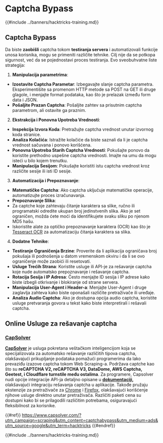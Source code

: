 # Captcha Bypass

{{#include ../banners/hacktricks-training.md}}

## Captcha Bypass

Da biste **zaobišli** captcha tokom **testiranja servera** i automatizovali funkcije unosa korisnika, mogu se primeniti različite tehnike. Cilj nije da se potkopa sigurnost, već da se pojednostavi proces testiranja. Evo sveobuhvatne liste strategija:

1. **Manipulacija parametrima**:
- **Izostavite Captcha Parametar**: Izbegavajte slanje captcha parametra. Eksperimentišite sa promenom HTTP metode sa POST na GET ili druge glagole, i menjajte format podataka, kao što je prelazak između form data i JSON.
- **Pošaljite Prazan Captcha**: Pošaljite zahtev sa prisutnim captcha parametrom, ali ostavite ga praznim.
2. **Ekstrakcija i Ponovna Upotreba Vrednosti**:
- **Inspekcija Izvora Koda**: Pretražujte captcha vrednost unutar izvornog koda stranice.
- **Analiza Kolačića**: Istražite kolačiće da biste saznali da li je captcha vrednost sačuvana i ponovo korišćena.
- **Ponovna Upotreba Starih Captcha Vrednosti**: Pokušajte ponovo da koristite prethodno uspešne captcha vrednosti. Imajte na umu da mogu isteći u bilo kojem trenutku.
- **Manipulacija Sesijom**: Pokušajte koristiti istu captcha vrednost kroz različite sesije ili isti ID sesije.
3. **Automatizacija i Prepoznavanje**:
- **Matematičke Captcha**: Ako captcha uključuje matematičke operacije, automatizujte proces izračunavanja.
- **Prepoznavanje Slika**:
- Za captche koje zahtevaju čitanje karaktera sa slike, ručno ili programatski odredite ukupan broj jedinstvenih slika. Ako je set ograničen, možda ćete moći da identifikujete svaku sliku po njenom MD5 hašu.
- Iskoristite alate za optičko prepoznavanje karaktera (OCR) kao što je [Tesseract OCR](https://github.com/tesseract-ocr/tesseract) za automatizaciju čitanja karaktera sa slika.
4. **Dodatne Tehnike**:
- **Testiranje Ograničenja Brzine**: Proverite da li aplikacija ograničava broj pokušaja ili podnošenja u datom vremenskom okviru i da li se ovo ograničenje može zaobići ili resetovati.
- **Usluge Trećih Strana**: Koristite usluge ili API-je za rešavanje captcha koje nude automatsko prepoznavanje i rešavanje captcha.
- **Rotacija Sesija i IP Adresa**: Često menjajte ID sesija i IP adrese kako biste izbegli otkrivanje i blokiranje od strane servera.
- **Manipulacija User-Agent i Header-a**: Menjajte User-Agent i druge zaglavlja zahteva kako biste oponašali različite pretraživače ili uređaje.
- **Analiza Audio Captcha**: Ako je dostupna opcija audio captcha, koristite usluge pretvaranja govora u tekst kako biste interpretirali i rešavali captcha.

## Online Usluge za rešavanje captcha

### [CapSolver](https://www.capsolver.com/?utm_source=google&utm_medium=ads&utm_campaign=scraping&utm_term=hacktricks&utm_content=captchabypass)

[**CapSolver**](https://www.capsolver.com/?utm_source=google&utm_medium=ads&utm_campaign=scraping&utm_term=hacktricks&utm_content=captchabypass) je usluga pokretana veštačkom inteligencijom koja se specijalizovala za automatsko rešavanje različitih tipova captcha, olakšavajući prikupljanje podataka pomažući programerima da lako prevaziđu izazove captcha tokom Web Scraping-a. Podržava captche kao što su **reCAPTCHA V2, reCAPTCHA V3, DataDome, AWS Captcha, Geetest, i Cloudflare turnstile među ostalima**. Za programere, Capsolver nudi opcije integracije API-ja detaljno opisane u [**dokumentaciji**](https://docs.capsolver.com/?utm_source=github&utm_medium=banner_github&utm_campaign=fcsrv)**,** olakšavajući integraciju rešavanja captcha u aplikacije. Takođe pružaju ekstenzije za pretraživače za [Chrome](https://chromewebstore.google.com/detail/captcha-solver-auto-captc/pgojnojmmhpofjgdmaebadhbocahppod) i [Firefox](https://addons.mozilla.org/es/firefox/addon/capsolver-captcha-solver/), olakšavajući korišćenje njihove usluge direktno unutar pretraživača. Različiti paketi cena su dostupni kako bi se prilagodili različitim potrebama, osiguravajući fleksibilnost za korisnike.

{{#ref}}
https://www.capsolver.com/?utm_campaign=scraping&utm_content=captchabypass&utm_medium=ads&utm_source=google&utm_term=hacktricks
{{#endref}}

{{#include ../banners/hacktricks-training.md}}
